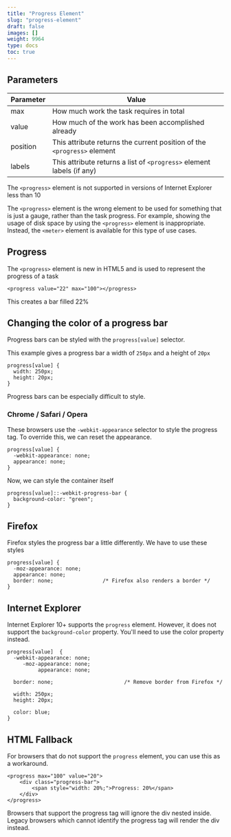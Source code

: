 ```yaml
---
title: "Progress Element"
slug: "progress-element"
draft: false
images: []
weight: 9964
type: docs
toc: true
---
```


## Parameters
| Parameter | Value |
| ------ | ------ |
| max   |  How much work the task requires in total  |
| value   |  How much of the work has been accomplished already |
| position | This attribute returns the current position of the `<progress>` element |
| labels | This attribute returns a list of `<progress>` element labels (if any) |


The `<progress>` element is not supported in versions of Internet Explorer less than 10

The `<progress>` element is the wrong element to be used for something that is just a gauge, rather than the task progress. For example, showing the usage of disk space by using the `<progress>` element is inappropriate. Instead, the `<meter>` element is available for this type of use cases.

## Progress
The `<progress>` element is new in HTML5 and is used to represent the progress of a task

    <progress value="22" max="100"></progress>

This creates a bar filled 22%



## Changing the color of a progress bar
Progress bars can be styled with the `progress[value]` selector.

This example gives a progress bar a width of `250px` and a height of `20px`

    progress[value] {
      width: 250px;
      height: 20px;
    }

Progress bars can be especially difficult to style.

### Chrome / Safari / Opera

These browsers use the `-webkit-appearance` selector to style the progress tag. To override this, we can reset the appearance.

    progress[value] {
      -webkit-appearance: none;
      appearance: none;
    }

Now, we can style the container itself

    progress[value]::-webkit-progress-bar {
      background-color: "green";
    }

## Firefox

Firefox styles the progress bar a little differently. We have to use these styles

    progress[value] {
      -moz-appearance: none;
      appearance: none;
      border: none;                /* Firefox also renders a border */
    }

## Internet Explorer

Internet Explorer 10+ supports the `progress` element. However, it does not support the `background-color` property. You'll need to use the color property instead.

    progress[value]  {
      -webkit-appearance: none;
         -moz-appearance: none;
              appearance: none;
    
      border: none;                       /* Remove border from Firefox */
    
      width: 250px;
      height: 20px;

      color: blue; 
    }

## HTML Fallback
For browsers that do not support the `progress` element, you can use this as a workaround.

    <progress max="100" value="20">
        <div class="progress-bar">
            <span style="width: 20%;">Progress: 20%</span>
        </div>
    </progress>

Browsers that support the progress tag will ignore the div nested inside. Legacy browsers which cannot identify the progress tag will render the div instead.

